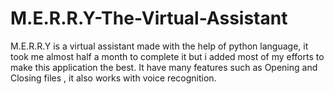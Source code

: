 # M.E.R.R.Y-The-Virtual-Assistant
M.E.R.R.Y is a virtual assistant made with the help of python language, it took me almost half a month to complete it but i added most of my efforts to make this application the best. It have many features such as Opening and Closing files , it also works with voice recognition.
